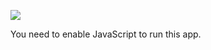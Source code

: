 ![](https://www.facebook.com/tr?id=641986833087713&ev=PageView&noscript=1)

You need to enable JavaScript to run this app.